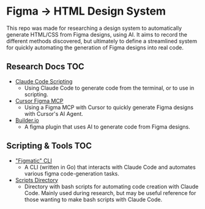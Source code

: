 # Figma -> HTML Design System

This repo was made for researching a design system to automatically generate HTML/CSS from Figma designs, using AI.
It aims to record the different methods discovered, but ultimately to define a streamlined system for quickly automating the generation of Figma designs into real code.

## Research Docs TOC

- [Claude Code Scripting](./docs/claude-code.md)
  - Using Claude Code to generate code from the terminal, or to use in scripting.
- [Cursor Figma MCP](./docs/cursor-mcp.md)
  - Using a Figma MCP with Cursor to quickly generate Figma designs with Cursor's AI Agent.
- [Builder.io](./docs/builder-io.md)
  - A figma plugin that uses AI to generate code from Figma designs.

## Scripting & Tools TOC

- ["Figmatic" CLI](./cli/figmatic/README.md)
  - A CLI (written in Go) that interacts with Claude Code and automates various figma code-generation tasks.
- [Scripts Directory](./scripts/)
  - Directory with bash scripts for automating code creation with Claude Code. Mainly used during research, but may be useful reference for those wanting to make bash scripts with Claude Code.